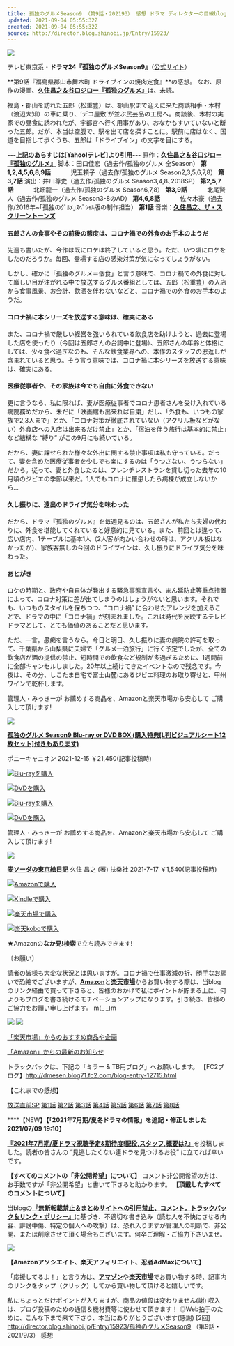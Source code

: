```yaml
---
title: 孤独のグルメSeason9 （第9話・202193） 感想 ドラマ ディレクターの目線blog
updated: 2021-09-04 05:55:32Z
created: 2021-09-04 05:55:32Z
source: http://director.blog.shinobi.jp/Entry/15923/
---
```


[![](http://blog.cnobi.jp/v1/blog/user/08129a6aa5c0172a4540c0e91490e391/1625033336)](https://amzn.to/3xXEroy)

テレビ東京系・**ドラマ24『孤独のグルメSeason9』**（[公式サイト](https://www.tv-tokyo.co.jp/kodokunogurume9/)）

**第9話『福島県郡山市舞木町 ドライブインの焼肉定食』**の感想。
なお、原作の漫画、[**久住昌之＆谷口ジロー『孤独のグルメ』**](https://amzn.to/362UCok)は、未読。

福島・郡山を訪れた五郎（松重豊）は、郡山駅まで迎えに来た商談相手・木村（渡辺大知）の車に乗り、‘デコ屋敷’が並ぶ民芸品の工房へ。商談後、木村の実家での昼食に誘われたが、宇都宮へ行く用事があり、おなかもすいていないと断った五郎。だが、本当は空腹で、駅を出て店を探すことに。駅前に店はなく、国道を目指して歩くうち、五郎は「ドライブイン」の文字を目にする。

**---上記のあらすじは[Yahoo!テレビ]より引用---**
原作：[**久住昌之＆谷口ジロー『孤独のグルメ』**](https://amzn.to/362UCok)
脚本：田口佳宏（過去作/孤独のグルメ 全Season） **第1,2,4,5,6,8,9話**
　　　児玉頼子（過去作/孤独のグルメ Season2,3,5,6,7,8） **第3,7話**
演出：井川尊史（過去作/孤独のグルメ Season3,4,8､2018SP） **第2,5,7話**
　　　北畑龍一（過去作/孤独のグルメ Season6,7,8） **第3,9話**
　　　北尾賢人（過去作/孤独のグルメ Season3-8のAD） **第4,6,8話**
　　　佐々木豪（過去作/2016年~｢孤独のｸﾞﾙﾒ｣ｽﾍﾟｼｬﾙ版の制作担当） **第1話**
音楽：[**久住昌之、ザ・スクリーントーンズ**](https://amzn.to/3dnYrIP)

#### 五郎さんの食事やその前後の態度は、コロナ禍での外食のお手本のようだ

先週も書いたが、今作は既にロケは終了していると思う。ただ、いつ頃にロケをしたのだろうか。毎回、登場する店の感染対策が気になってしょうがない。

しかし、確かに「孤独のグルメ＝個食」と言う意味で、コロナ禍での外食に対して厳しい目が注がれる中で放送するグルメ番組としては、五郎（松重豊）の入店から食事風景、お会計、飲酒を伴わないなどと、コロナ禍での外食のお手本のようだ。

#### コロナ禍に本シリーズを放送する意味は、確実にある

また、コロナ禍で厳しい経営を強いられている飲食店を助けようと、過去に登場した店を使ったり（今回は五郎さんの台詞中に登場）、五郎さんの年齢と体格にしては、少々食べ過ぎなのも、そんな飲食業界への、本作のスタッフの恩返しが含まれていると思う。そう言う意味では、コロナ禍に本シリーズを放送する意味は、確実にある。

#### 医療従事者や、その家族は今でも自由に外食できない

更に言うなら、私に限れば、妻が医療従事者でコロナ患者さんを受け入れている病院務めだから、未だに「映画館も出来れば自粛」だし、「外食も、いつもの家族で2,3人まで」とか、「コロナ対策が徹底されていない（アクリル板などがない）外食店への入店は出来るだけ禁止」とか、「宿泊を伴う旅行は基本的に禁止」など結構な “縛り” がこの9月にも続いている。

だから、妻に課せられた様々な外出に関する禁止事項は私も守っている。だって、妻を含めた医療従事者を少しでも楽にするのは「うつさない、うつらない」だから。従って、妻と外食したのは、フレンチレストランを貸し切った去年の10月頃のジビエの季節以来だ。1人でもコロナに罹患したら病棟が成立しないから…

#### 久し振りに、遠出のドライブ気分を味わった

だから、ドラマ『孤独のグルメ』を毎週見るのは、五郎さんが私たち夫婦の代わりに、外食を堪能してくれていると好意的に見ている。また、前回とは違って、広い店内、1テーブルに基本1人（2人客が向かい合わせの時は、アクリル板はなかったが）、家族客無しの今回のドライブインは、久し振りにドライブ気分を味わった。

#### あとがき

ロケの時期と、政府や自自体が発出する緊急事態宣言や、まん延防止等重点措置によって、コロナ対策に差が出てしまうのはしょうがないと思います。それでも、いつものスタイルを保ちつつ、“コロナ禍” に合わせたアレンジを加えることで、ドラマの中に「コロナ禍」が刻まれました。これは時代を反映するテレビドラマとして、とても価値のあることだと思います。

ただ、一言。愚痴を言うなら。今日と明日、久し振りに妻の病院の許可を取って、千葉県から山梨県に夫婦で「グルメ一泊旅行」に行く予定でしたが、全ての飲食店が酒の提供の禁止、短時間での飲食など規制が多過ぎるために、1週間前に全部キャンセルしました。20年以上続けてきたイベントなので残念です。今夜は、その分、しこたま自宅で富士山麓にあるジビエ料理のお取り寄せと、甲州ワインで乾杯します。

管理人・みっきーが お薦めする商品を、Amazonと楽天市場から安心して ご購入して頂けます!

[![](http://blog.cnobi.jp/v1/blog/user/08129a6aa5c0172a4540c0e91490e391/1630113471)](https://amzn.to/3jmd6Y9)

[**孤独のグルメ Season9 Blu-ray or DVD BOX (購入特典[L判ビジュアルシート12枚セット]付きもあります)**](https://amzn.to/3jmd6Y9)

ポニーキャニオン 2021-12-15
￥21,450(記事投稿時)

![](https://blog-imgs-146.fc2.com/d/m/e/dmesen/amazon_logo16-1.gif)[Blu-rayを購入](https://amzn.to/3jmd6Y9)

![](https://blog-imgs-146.fc2.com/d/m/e/dmesen/amazon_logo16-1.gif)[DVDを購入](https://amzn.to/2UWq71q)

![](https://blog-imgs-146.fc2.com/d/m/e/dmesen/rakuten_logo16-1.gif)[Blu-rayを購入](https://hb.afl.rakuten.co.jp/ichiba/0ecda8ae.30b99a0f.0ecda8af.145135cf/?pc=https%3A%2F%2Fitem.rakuten.co.jp%2Fbook%2F16859302%2F&link_type=text&ut=eyJwYWdlIjoiaXRlbSIsInR5cGUiOiJ0ZXh0Iiwic2l6ZSI6IjI0MHgyNDAiLCJuYW0iOjEsIm5hbXAiOiJkb3duIiwiY29tIjoxLCJjb21wIjoiZG93biIsInByaWNlIjowLCJib3IiOjEsImNvbCI6MSwiYmJ0biI6MSwicHJvZCI6MCwiYW1wIjpmYWxzZX0%3D)

![](https://blog-imgs-146.fc2.com/d/m/e/dmesen/rakuten_logo16-1.gif)[DVDを購入](https://hb.afl.rakuten.co.jp/ichiba/0ecda8ae.30b99a0f.0ecda8af.145135cf/?pc=https%3A%2F%2Fitem.rakuten.co.jp%2Fbook%2F16859303%2F&link_type=text&ut=eyJwYWdlIjoiaXRlbSIsInR5cGUiOiJ0ZXh0Iiwic2l6ZSI6IjI0MHgyNDAiLCJuYW0iOjEsIm5hbXAiOiJkb3duIiwiY29tIjoxLCJjb21wIjoiZG93biIsInByaWNlIjowLCJib3IiOjEsImNvbCI6MSwiYmJ0biI6MSwicHJvZCI6MCwiYW1wIjpmYWxzZX0%3D)

管理人・みっきーが お薦めする商品を、Amazonと楽天市場から安心して ご購入して頂けます!

[![](http://blog.cnobi.jp/v1/blog/user/08129a6aa5c0172a4540c0e91490e391/1629504135)](https://amzn.to/381J31y)

[**麦ソーダの東京絵日記**](https://amzn.to/381J31y)
久住 昌之 (著) 扶桑社 2021-7-17
￥1,540(記事投稿時)

![](https://blog-imgs-146.fc2.com/d/m/e/dmesen/amazon_logo16-1.gif)[Amazonで購入](https://amzn.to/381J31y)

![](https://blog-imgs-146.fc2.com/d/m/e/dmesen/amazon_logo16-1.gif)[Kindleで購入](https://amzn.to/3mfrZh0)

![](https://blog-imgs-146.fc2.com/d/m/e/dmesen/rakuten_logo16-1.gif)[楽天市場で購入](https://hb.afl.rakuten.co.jp/ichiba/0ecda8ae.30b99a0f.0ecda8af.145135cf/?pc=https%3A%2F%2Fitem.rakuten.co.jp%2Fbook%2F16818608%2F&link_type=text&ut=eyJwYWdlIjoiaXRlbSIsInR5cGUiOiJ0ZXh0Iiwic2l6ZSI6IjI0MHgyNDAiLCJuYW0iOjEsIm5hbXAiOiJkb3duIiwiY29tIjoxLCJjb21wIjoiZG93biIsInByaWNlIjowLCJib3IiOjEsImNvbCI6MSwiYmJ0biI6MSwicHJvZCI6MCwiYW1wIjpmYWxzZX0%3D)

![](https://blog-imgs-146.fc2.com/d/m/e/dmesen/rakuten_logo16-1.gif)[楽天koboで購入](https://hb.afl.rakuten.co.jp/ichiba/115783e3.ba54df2d.115783e4.27d26eb7/?pc=https%3A%2F%2Fitem.rakuten.co.jp%2Frakutenkobo-ebooks%2Fab8fa7a5a23e36949e77c06eefdb68bd%2F&link_type=text&ut=eyJwYWdlIjoiaXRlbSIsInR5cGUiOiJ0ZXh0Iiwic2l6ZSI6IjI0MHgyNDAiLCJuYW0iOjEsIm5hbXAiOiJkb3duIiwiY29tIjoxLCJjb21wIjoiZG93biIsInByaWNlIjowLCJib3IiOjEsImNvbCI6MSwiYmJ0biI6MSwicHJvZCI6MCwiYW1wIjpmYWxzZX0%3D)

★Amazonの**なか見!検索**で立ち読みできます!

〔お願い〕

読者の皆様も大変な状況とは思いますが。コロナ禍で仕事激減の折、勝手なお願いで恐縮でございますが、[**Amazon**](https://amzn.to/2vGEWIU)と[**楽天市場**](https://hb.afl.rakuten.co.jp/hgc/0b60d864.ef14bd71.0b60d865.ede5a12e/?pc=https%3A%2F%2Fwww.rakuten.co.jp%2F)からお買い物する際は、当blogのリンク経由で買って下さると、皆様のおかげで私にポイントが貯まる上に、何よりもブログを書き続けるモチベーションアップになります。引き続き、皆様のご協力をお願い申し上げます。 m(_ _)m

[![](http://blog.cnobi.jp/v1/blog/user/08129a6aa5c0172a4540c0e91490e391/1603427123)](https://blogmura.com/profiles/10404994?p_cid=10404994)  [![](http://blog.cnobi.jp/v1/blog/user/08129a6aa5c0172a4540c0e91490e391/1446790126)](http://blog.with2.net/link.php?540343)

[「楽天市場」からのおすすめ商品や企画](https://hb.afl.rakuten.co.jp/hsc/0fccc294.f863e9af.152754ae.3f3abf23/?link_type=text&ut=eyJwYWdlIjoic2hvcCIsInR5cGUiOiJ0ZXh0IiwiY29sIjoxLCJjYXQiOiI1OCIsImJhbiI6IjQ5OTk2NiIsImFtcCI6ZmFsc2V9)

[「Amazon」からの最新のお知らせ](https://www.amazon.co.jp/ref=as_li_ss_tl?ie=UTF8&linkCode=ll2&tag=mtfacto-22&linkId=532edc049580d6f69398df7375658e4e&language=ja_JP)

トラックバックは、下記の「ミラー & TB用ブログ」へお願いします。
【FC2ブログ】http://dmesen.blog71.fc2.com/blog-entry-12715.html

【これまでの感想】

[放送直前SP](http://director.blog.shinobi.jp/Entry/15710/)  [第1話](http://director.blog.shinobi.jp/Entry/15736/)  [第2話](http://director.blog.shinobi.jp/Entry/15764/)  [第3話](http://director.blog.shinobi.jp/Entry/15786/)  [第4話](http://director.blog.shinobi.jp/Entry/15805/)  [第5話](http://director.blog.shinobi.jp/Entry/15828/)  [第6話](http://director.blog.shinobi.jp/Entry/15858/)  [第7話](http://director.blog.shinobi.jp/Entry/15878/)  [第8話](http://director.blog.shinobi.jp/Entry/15899/)

****【NEW】**【「2021年7月期/夏冬ドラマの情報」を追記・修正しました 2021/07/09 19:10】**

[**『2021年7月期/夏ドラマ視聴予定&期待度!配役,スタッフ,概要は?』**](http://director.blog.shinobi.jp/Entry/15628/)を投稿しました。読者の皆さんの “見逃したくない連ドラを見つけるお役” に立てれば幸いです。

**【すべてのコメントの「非公開希望」について】**
コメント非公開希望の方は、お手数ですが「非公開希望」と書いて下さると助かります。
**【頂戴したすべてのコメントについて】**

当blogの[**『無断転載禁止＆まとめサイトへの引用禁止、コメント，トラックバック＆リンク・ポリシー』**](http://director.blog.shinobi.jp/Entry/2971/)に基づき、不適切な書き込み（読む人を不快にさせる内容、誹謗中傷、特定の個人への攻撃）は、恐れ入りますが管理人の判断で、非公開、または削除させて頂く場合もございます。何卒ご理解・ご協力下さいませ。

[![](https://blogparts.blogmura.com/parts_image/user/pv10404994.gif)](https://blogmura.com/profiles/10404994?p_cid=10404994)

**【Amazonアソシエイト、楽天アフィリエイト、忍者AdMaxについて】**

「応援してるよ！」と言う方は、[**アマゾン**](https://www.amazon.co.jp/ref=as_li_ss_tl?ie=UTF8&linkCode=ll2&tag=mtfacto-22&linkId=532edc049580d6f69398df7375658e4e&language=ja_JP)や[**楽天市場**](https://hb.afl.rakuten.co.jp/hgc/0b60d864.ef14bd71.0b60d865.ede5a12e/?pc=https%3A%2F%2Fwww.rakuten.co.jp%2F)でお買い物する時、記事内のリンクをタップ（クリック）してから買い物して頂けると嬉しいです。

私にちょっとだけポイントが入りますが、商品の値段は変わりません(謝)
収入は、ブログ投稿のための通信＆機材費等に使わせて頂きます！
◎Web拍手のために、こんな下まで来て下さり、本当にありがとうございます(感謝)
[2回]
http://director.blog.shinobi.jp/Entry/15923/孤独のグルメSeason9 （第9話・2021/9/3） 感想